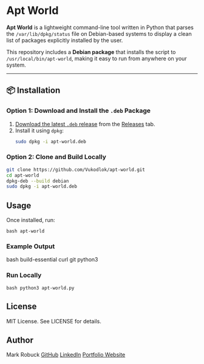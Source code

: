 # Apt World

**Apt World** is a lightweight command-line tool written in Python that parses the `/var/lib/dpkg/status` file on Debian-based systems to display a clean list of packages explicitly installed by the user.

This repository includes a **Debian package** that installs the script to `/usr/local/bin/apt-world`, making it easy to run from anywhere on your system.

---

## 📦 Installation

### Option 1: Download and Install the `.deb` Package

1. [Download the latest `.deb` release](https://github.com/Vukodlok/apt-world/releases) from the [Releases](https://github.com/Vukodlok/apt-world/releases) tab.
2. Install it using `dpkg`:
   ```bash
   sudo dpkg -i apt-world.deb

### Option 2: Clone and Build Locally

```bash
git clone https://github.com/Vukodlok/apt-world.git
cd apt-world
dpkg-deb --build debian
sudo dpkg -i apt-world.deb
```

## Usage

Once installed, run:

`bash apt-world`

### Example Output

bash
build-essential
curl
git
python3

### Run Locally

`bash python3 apt-world.py`

## License

MIT License. See LICENSE for details.

## Author

Mark Robuck
[GitHub](https://github.com/Vukodlok)
[LinkedIn](linkedin.com/in/mark-robuck)
[Portfolio Website](https://mrmarkrobuck.wordpress.com)
